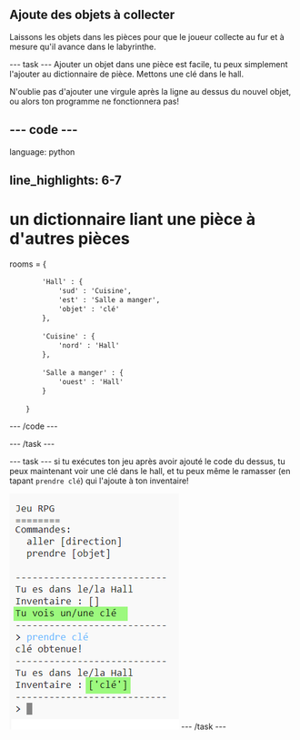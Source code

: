## Ajoute des objets à collecter

Laissons les objets dans les pièces pour que le joueur collecte au fur et à mesure qu'il avance dans le labyrinthe.

\--- task \--- Ajouter un objet dans une pièce est facile, tu peux simplement l'ajouter au dictionnaire de pièce. Mettons une clé dans le hall.

N'oublie pas d'ajouter une virgule après la ligne au dessus du nouvel objet, ou alors ton programme ne fonctionnera pas!

## \--- code \---

language: python

## line_highlights: 6-7

# un dictionnaire liant une pièce à d'autres pièces

rooms = {

            'Hall' : {
                'sud' : 'Cuisine',
                'est' : 'Salle a manger',
                'objet' : 'clé'
            },
    
            'Cuisine' : {
                'nord' : 'Hall'
            },
    
            'Salle a manger' : {
                'ouest' : 'Hall'
            }
    
        }
    

\--- /code \---

\--- /task \---

\--- task \--- si tu exécutes ton jeu après avoir ajouté le code du dessus, tu peux maintenant voir une clé dans le hall, et tu peux même le ramasser (en tapant `prendre clé`) qui l'ajoute à ton inventaire!

![capture d'écran](images/rpg-key-test.png) \--- /task \---